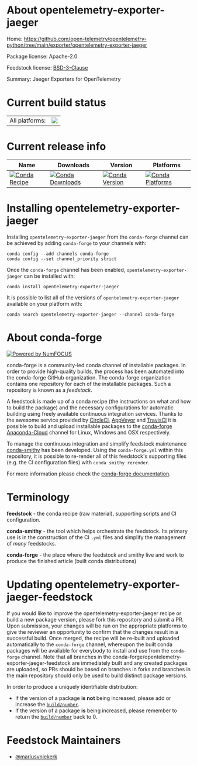 About opentelemetry-exporter-jaeger
===================================

Home: https://github.com/open-telemetry/opentelemetry-python/tree/main/exporter/opentelemetry-exporter-jaeger

Package license: Apache-2.0

Feedstock license: [BSD-3-Clause](https://github.com/conda-forge/opentelemetry-exporter-jaeger-feedstock/blob/master/LICENSE.txt)

Summary: Jaeger Exporters for OpenTelemetry

Current build status
====================


<table><tr><td>All platforms:</td>
    <td>
      <a href="https://dev.azure.com/conda-forge/feedstock-builds/_build/latest?definitionId=13854&branchName=master">
        <img src="https://dev.azure.com/conda-forge/feedstock-builds/_apis/build/status/opentelemetry-exporter-jaeger-feedstock?branchName=master">
      </a>
    </td>
  </tr>
</table>

Current release info
====================

| Name | Downloads | Version | Platforms |
| --- | --- | --- | --- |
| [![Conda Recipe](https://img.shields.io/badge/recipe-opentelemetry--exporter--jaeger-green.svg)](https://anaconda.org/conda-forge/opentelemetry-exporter-jaeger) | [![Conda Downloads](https://img.shields.io/conda/dn/conda-forge/opentelemetry-exporter-jaeger.svg)](https://anaconda.org/conda-forge/opentelemetry-exporter-jaeger) | [![Conda Version](https://img.shields.io/conda/vn/conda-forge/opentelemetry-exporter-jaeger.svg)](https://anaconda.org/conda-forge/opentelemetry-exporter-jaeger) | [![Conda Platforms](https://img.shields.io/conda/pn/conda-forge/opentelemetry-exporter-jaeger.svg)](https://anaconda.org/conda-forge/opentelemetry-exporter-jaeger) |

Installing opentelemetry-exporter-jaeger
========================================

Installing `opentelemetry-exporter-jaeger` from the `conda-forge` channel can be achieved by adding `conda-forge` to your channels with:

```
conda config --add channels conda-forge
conda config --set channel_priority strict
```

Once the `conda-forge` channel has been enabled, `opentelemetry-exporter-jaeger` can be installed with:

```
conda install opentelemetry-exporter-jaeger
```

It is possible to list all of the versions of `opentelemetry-exporter-jaeger` available on your platform with:

```
conda search opentelemetry-exporter-jaeger --channel conda-forge
```


About conda-forge
=================

[![Powered by
NumFOCUS](https://img.shields.io/badge/powered%20by-NumFOCUS-orange.svg?style=flat&colorA=E1523D&colorB=007D8A)](https://numfocus.org)

conda-forge is a community-led conda channel of installable packages.
In order to provide high-quality builds, the process has been automated into the
conda-forge GitHub organization. The conda-forge organization contains one repository
for each of the installable packages. Such a repository is known as a *feedstock*.

A feedstock is made up of a conda recipe (the instructions on what and how to build
the package) and the necessary configurations for automatic building using freely
available continuous integration services. Thanks to the awesome service provided by
[CircleCI](https://circleci.com/), [AppVeyor](https://www.appveyor.com/)
and [TravisCI](https://travis-ci.com/) it is possible to build and upload installable
packages to the [conda-forge](https://anaconda.org/conda-forge)
[Anaconda-Cloud](https://anaconda.org/) channel for Linux, Windows and OSX respectively.

To manage the continuous integration and simplify feedstock maintenance
[conda-smithy](https://github.com/conda-forge/conda-smithy) has been developed.
Using the ``conda-forge.yml`` within this repository, it is possible to re-render all of
this feedstock's supporting files (e.g. the CI configuration files) with ``conda smithy rerender``.

For more information please check the [conda-forge documentation](https://conda-forge.org/docs/).

Terminology
===========

**feedstock** - the conda recipe (raw material), supporting scripts and CI configuration.

**conda-smithy** - the tool which helps orchestrate the feedstock.
                   Its primary use is in the construction of the CI ``.yml`` files
                   and simplify the management of *many* feedstocks.

**conda-forge** - the place where the feedstock and smithy live and work to
                  produce the finished article (built conda distributions)


Updating opentelemetry-exporter-jaeger-feedstock
================================================

If you would like to improve the opentelemetry-exporter-jaeger recipe or build a new
package version, please fork this repository and submit a PR. Upon submission,
your changes will be run on the appropriate platforms to give the reviewer an
opportunity to confirm that the changes result in a successful build. Once
merged, the recipe will be re-built and uploaded automatically to the
`conda-forge` channel, whereupon the built conda packages will be available for
everybody to install and use from the `conda-forge` channel.
Note that all branches in the conda-forge/opentelemetry-exporter-jaeger-feedstock are
immediately built and any created packages are uploaded, so PRs should be based
on branches in forks and branches in the main repository should only be used to
build distinct package versions.

In order to produce a uniquely identifiable distribution:
 * If the version of a package **is not** being increased, please add or increase
   the [``build/number``](https://docs.conda.io/projects/conda-build/en/latest/resources/define-metadata.html#build-number-and-string).
 * If the version of a package **is** being increased, please remember to return
   the [``build/number``](https://docs.conda.io/projects/conda-build/en/latest/resources/define-metadata.html#build-number-and-string)
   back to 0.

Feedstock Maintainers
=====================

* [@mariusvniekerk](https://github.com/mariusvniekerk/)


